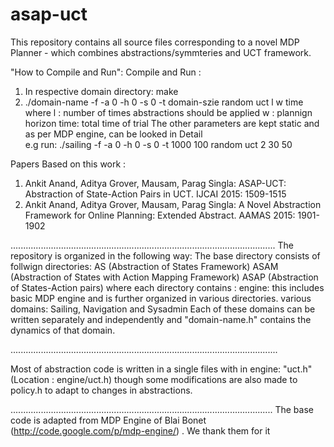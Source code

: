 # asap-uct
This repository contains all source files corresponding to a novel MDP Planner - which combines abstractions/symmteries
and UCT framework. 

"How to Compile and Run": 
Compile and Run : 
1. In respective domain directory: make
2. ./domain-name -f -a 0 -h 0 -s 0 -t domain-szie random uct l w time
    where 
        l : number of times abstractions should be applied
        w : plannign horizon
        time: total time of trial
    The other parameters are kept static and as per MDP engine, can be looked in Detail     
   e.g run:
      ./sailing  -f -a 0 -h 0 -s 0 -t 1000 100 random uct 2 30 50 


Papers Based on this work :

1. Ankit Anand, Aditya Grover, Mausam, Parag Singla:
ASAP-UCT: Abstraction of State-Action Pairs in UCT. IJCAI 2015: 1509-1515
2. Ankit Anand, Aditya Grover, Mausam, Parag Singla:
A Novel Abstraction Framework for Online Planning: Extended Abstract. AAMAS 2015: 1901-1902



.........................................................................................................
The repository is organized in the following way: The base directory consists of follwign directories: 
AS (Abstraction of States Framework)
ASAM (Abstraction of States with Action Mapping Framework)
ASAP (Abstraction of States-Action pairs)
where each directory contains :
engine: this includes basic MDP engine and is further organized in various directories.
various domains: Sailing, Navigation and Sysadmin
Each of these domains can be written separately and independently and "domain-name.h" contains the dynamics of that domain.

..........................................................................................................

Most of abstraction code is written in a single files with in engine:
"uct.h" (Location : engine/uct.h)
though some modifications are also made to policy.h to adapt to changes in abstractions.

........................................................................................................
The base code is adapted from MDP Engine of Blai Bonet (http://code.google.com/p/mdp-engine/) . We thank them for it
